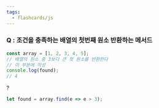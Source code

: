 ```yaml
---
tags:
  - flashcards/js
---
```

### Q : 조건을 충족하는 배열의 첫번째 원소 반환하는 메서드 
```js
const array = [1, 2, 3, 4, 5];
// 배열의 원소 중 3보다 큰 첫 원소를 반환한다
// 이 부분에 작성
console.log(found);
// 4
```
?
```js
let found = array.find(e => e > 3);
```